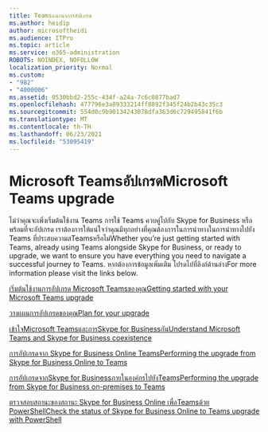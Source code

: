 ```yaml
---
title: Teamsแนะนําการอัปเกรด
ms.author: heidip
author: microsoftheidi
ms.audience: ITPro
ms.topic: article
ms.service: o365-administration
ROBOTS: NOINDEX, NOFOLLOW
localization_priority: Normal
ms.custom:
- "982"
- "4000006"
ms.assetid: 0530bbd2-255c-434f-a24a-7c6c0877bad7
ms.openlocfilehash: 477796e3a89333214ff8892f345f24b2b43c35c3
ms.sourcegitcommit: 554d0c9b90134243078dfa363d6c729495841f6b
ms.translationtype: MT
ms.contentlocale: th-TH
ms.lasthandoff: 06/23/2021
ms.locfileid: "53095419"
---
```

# <a name="microsoft-teams-upgrade"></a><span data-ttu-id="23709-102">Microsoft Teamsอัปเกรด</span><span class="sxs-lookup"><span data-stu-id="23709-102">Microsoft Teams upgrade</span></span>

<span data-ttu-id="23709-103">ไม่ว่าคุณจะเพิ่งเริ่มต้นใช้งาน Teams การใช้ Teams ควบคู่ไปกับ Skype for Business หรือพร้อมที่จะอัปเกรด เราต้องการให้แน่ใจว่าคุณมีทุกอย่างที่คุณต้องการในการนําทางในการนําทางไปยัง Teams ที่ประสบความสTeamsหรือไม่</span><span class="sxs-lookup"><span data-stu-id="23709-103">Whether you’re just getting started with Teams, already using Teams alongside Skype for Business, or ready to upgrade, we want to ensure you have everything you need to navigate a successful journey to Teams.</span></span> <span data-ttu-id="23709-104">หากต้องการข้อมูลเพิ่มเติม โปรดไปที่ลิงก์ด้านล่าง</span><span class="sxs-lookup"><span data-stu-id="23709-104">For more information please visit the links below.</span></span>

[<span data-ttu-id="23709-105">เริ่มต้นใช้งานการอัปเกรด Microsoft Teamsของคุณ</span><span class="sxs-lookup"><span data-stu-id="23709-105">Getting started with your Microsoft Teams upgrade</span></span>](/MicrosoftTeams/upgrade-start-here)

[<span data-ttu-id="23709-106">วางแผนการอัปเกรดของคุณ</span><span class="sxs-lookup"><span data-stu-id="23709-106">Plan for your upgrade</span></span>](/MicrosoftTeams/upgrade-plan-journey)

[<span data-ttu-id="23709-107">เข้าใจMicrosoft TeamsและการSkype for Businessกัน</span><span class="sxs-lookup"><span data-stu-id="23709-107">Understand Microsoft Teams and Skype for Business coexistence</span></span>](/MicrosoftTeams/teams-and-skypeforbusiness-coexistence-and-interoperability)

[<span data-ttu-id="23709-108">การอัปเกรดจาก Skype for Business Online Teams</span><span class="sxs-lookup"><span data-stu-id="23709-108">Performing the upgrade from Skype for Business Online to Teams</span></span>](/MicrosoftTeams/upgrade-to-teams-execute-skypeforbusinessonline)

[<span data-ttu-id="23709-109">การอัปเกรดจากSkype for Businessภายในองค์กรไปยังTeams</span><span class="sxs-lookup"><span data-stu-id="23709-109">Performing the upgrade from Skype for Business on-premises to Teams</span></span>](/MicrosoftTeams/upgrade-to-teams-execute-skypeforbusinesshybridonprem)
 
[<span data-ttu-id="23709-110">ตรวจสอบสถานะของสถานะ Skype for Business Online เพื่อTeamsด้วย PowerShell</span><span class="sxs-lookup"><span data-stu-id="23709-110">Check the status of Skype for Business Online to Teams upgrade with PowerShell</span></span>](/powershell/module/skype/get-csteamsupgradestatus?view=skype-ps)